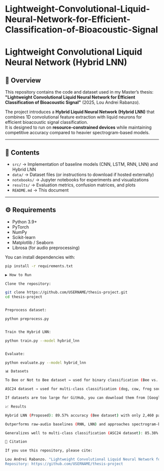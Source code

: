 # Lightweight-Convolutional-Liquid-Neural-Network-for-Efficient-Classification-of-Bioacoustic-Signal

# Lightweight Convolutional Liquid Neural Network (Hybrid LNN)

## 📌 Overview
This repository contains the code and dataset used in my Master’s thesis:  
**"Lightweight Convolutional Liquid Neural Network for Efficient Classification of Bioacoustic Signal"** (2025, Lou Andrei Rabanzo).

The project introduces a **Hybrid Liquid Neural Network (Hybrid LNN)** that combines 1D convolutional feature extraction with liquid neurons for efficient bioacoustic signal classification.  
It is designed to run on **resource-constrained devices** while maintaining competitive accuracy compared to heavier spectrogram-based models.

---

## 📂 Contents
- `src/` → Implementation of baseline models (CNN, LSTM, RNN, LNN) and Hybrid LNN  
- `data/` → Dataset files (or instructions to download if hosted externally)  
- `notebooks/` → Jupyter notebooks for experiments and visualizations  
- `results/` → Evaluation metrics, confusion matrices, and plots  
- `README.md` → This document  

---

## ⚙️ Requirements
- Python 3.9+
- PyTorch
- NumPy
- Scikit-learn
- Matplotlib / Seaborn
- Librosa (for audio preprocessing)

You can install dependencies with:
```bash
pip install -r requirements.txt

▶️ How to Run

Clone the repository:

git clone https://github.com/USERNAME/thesis-project.git
cd thesis-project


Preprocess dataset:

python preprocess.py


Train the Hybrid LNN:

python train.py --model hybrid_lnn


Evaluate:

python evaluate.py --model hybrid_lnn

📊 Datasets

To Bee or Not to Bee dataset → used for binary classification (Bee vs. NoBee).

ASC24 dataset → used for multi-class classification (dog, cow, frog sounds).

If datasets are too large for GitHub, you can download them from [Google Drive/Zenodo link here].

📈 Results

Hybrid LNN (Proposed): 89.57% accuracy (Bee dataset) with only 2,460 parameters.

Outperforms raw-audio baselines (RNN, LNN) and approaches spectrogram-based CNN/LSTM performance with far fewer parameters.

Generalizes well to multi-class classification (ASC24 dataset): 85.38% accuracy across three animal sound categories.

📖 Citation

If you use this repository, please cite:

Lou Andrei Rabanzo. "Lightweight Convolutional Liquid Neural Network for Efficient Classification of Bioacoustic Signal." Master's Thesis, 2025.
Repository: https://github.com/USERNAME/thesis-project
